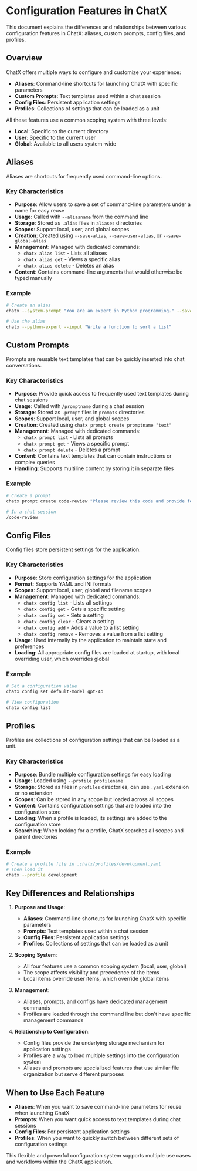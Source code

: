 # Configuration Features in ChatX

This document explains the differences and relationships between various configuration features in ChatX: aliases, custom prompts, config files, and profiles.

## Overview

ChatX offers multiple ways to configure and customize your experience:

- **Aliases**: Command-line shortcuts for launching ChatX with specific parameters
- **Custom Prompts**: Text templates used within a chat session
- **Config Files**: Persistent application settings
- **Profiles**: Collections of settings that can be loaded as a unit

All these features use a common scoping system with three levels:
- **Local**: Specific to the current directory
- **User**: Specific to the current user
- **Global**: Available to all users system-wide

## Aliases

Aliases are shortcuts for frequently used command-line options.

### Key Characteristics

- **Purpose**: Allow users to save a set of command-line parameters under a name for easy reuse
- **Usage**: Called with `--aliasname` from the command line
- **Storage**: Stored as `.alias` files in `aliases` directories
- **Scopes**: Support local, user, and global scopes
- **Creation**: Created using `--save-alias`, `--save-user-alias`, or `--save-global-alias`
- **Management**: Managed with dedicated commands:
  - `chatx alias list` - Lists all aliases
  - `chatx alias get` - Views a specific alias
  - `chatx alias delete` - Deletes an alias
- **Content**: Contains command-line arguments that would otherwise be typed manually

### Example

```bash
# Create an alias
chatx --system-prompt "You are an expert in Python programming." --save-alias python-expert

# Use the alias
chatx --python-expert --input "Write a function to sort a list"
```

## Custom Prompts

Prompts are reusable text templates that can be quickly inserted into chat conversations.

### Key Characteristics

- **Purpose**: Provide quick access to frequently used text templates during chat sessions
- **Usage**: Called with `/promptname` during a chat session
- **Storage**: Stored as `.prompt` files in `prompts` directories 
- **Scopes**: Support local, user, and global scopes
- **Creation**: Created using `chatx prompt create promptname "text"`
- **Management**: Managed with dedicated commands:
  - `chatx prompt list` - Lists all prompts
  - `chatx prompt get` - Views a specific prompt
  - `chatx prompt delete` - Deletes a prompt
- **Content**: Contains text templates that can contain instructions or complex queries
- **Handling**: Supports multiline content by storing it in separate files

### Example

```bash
# Create a prompt
chatx prompt create code-review "Please review this code and provide feedback:"

# In a chat session
/code-review
```

## Config Files

Config files store persistent settings for the application.

### Key Characteristics

- **Purpose**: Store configuration settings for the application
- **Format**: Supports YAML and INI formats
- **Scopes**: Support local, user, global and filename scopes
- **Management**: Managed with dedicated commands:
  - `chatx config list` - Lists all settings
  - `chatx config get` - Gets a specific setting
  - `chatx config set` - Sets a setting
  - `chatx config clear` - Clears a setting
  - `chatx config add` - Adds a value to a list setting
  - `chatx config remove` - Removes a value from a list setting
- **Usage**: Used internally by the application to maintain state and preferences
- **Loading**: All appropriate config files are loaded at startup, with local overriding user, which overrides global

### Example

```bash
# Set a configuration value
chatx config set default-model gpt-4o

# View configuration 
chatx config list
```

## Profiles

Profiles are collections of configuration settings that can be loaded as a unit.

### Key Characteristics

- **Purpose**: Bundle multiple configuration settings for easy loading
- **Usage**: Loaded using `--profile profilename`
- **Storage**: Stored as files in `profiles` directories, can use `.yaml` extension or no extension
- **Scopes**: Can be stored in any scope but loaded across all scopes
- **Content**: Contains configuration settings that are loaded into the configuration store
- **Loading**: When a profile is loaded, its settings are added to the configuration store
- **Searching**: When looking for a profile, ChatX searches all scopes and parent directories

### Example

```bash
# Create a profile file in .chatx/profiles/development.yaml
# Then load it
chatx --profile development
```

## Key Differences and Relationships

1. **Purpose and Usage**:
   - **Aliases**: Command-line shortcuts for launching ChatX with specific parameters
   - **Prompts**: Text templates used within a chat session
   - **Config Files**: Persistent application settings
   - **Profiles**: Collections of settings that can be loaded as a unit

2. **Scoping System**:
   - All four features use a common scoping system (local, user, global)
   - The scope affects visibility and precedence of the items
   - Local items override user items, which override global items

3. **Management**:
   - Aliases, prompts, and configs have dedicated management commands
   - Profiles are loaded through the command line but don't have specific management commands

4. **Relationship to Configuration**:
   - Config files provide the underlying storage mechanism for application settings
   - Profiles are a way to load multiple settings into the configuration system
   - Aliases and prompts are specialized features that use similar file organization but serve different purposes

## When to Use Each Feature

- **Aliases**: When you want to save command-line parameters for reuse when launching ChatX
- **Prompts**: When you want quick access to text templates during chat sessions
- **Config Files**: For persistent application settings
- **Profiles**: When you want to quickly switch between different sets of configuration settings

This flexible and powerful configuration system supports multiple use cases and workflows within the ChatX application.